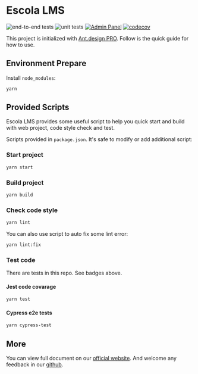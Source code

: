 # Escola LMS

![end-to-end tests](https://github.com/EscolaLMS/Admin/actions/workflows/e2e.js.yml/badge.svg) ![unit tests](https://github.com/EscolaLMS/Admin/actions/workflows/unit.yml/badge.svg) [![Admin Panel](https://img.shields.io/endpoint?url=https://dashboard.cypress.io/badge/detailed/diinyp&style=flat&logo=cypress)](https://dashboard.cypress.io/projects/diinyp/runs) [![codecov](https://codecov.io/gh/EscolaLMS/Admin/branch/master/graph/badge.svg?token=Y70KNN8H7W)](https://codecov.io/gh/EscolaLMS/Admin)

This project is initialized with [Ant.design PRO](https://pro.ant.design). Follow is the quick guide for how to use.

## Environment Prepare

Install `node_modules`:

```bash
yarn
```

## Provided Scripts

Escola LMS provides some useful script to help you quick start and build with web project, code style check and test.

Scripts provided in `package.json`. It's safe to modify or add additional script:

### Start project

```bash
yarn start
```

### Build project

```bash
yarn build
```

### Check code style

```bash
yarn lint
```

You can also use script to auto fix some lint error:

```bash
yarn lint:fix
```

### Test code

There are tests in this repo. See badges above.

#### Jest code covarage

```bash
yarn test
```

#### Cypress e2e tests

```bash
yarn cypress-test
```

## More

You can view full document on our [official website](https://pro.ant.design). And welcome any feedback in our [github](https://github.com/ant-design/ant-design-pro).
